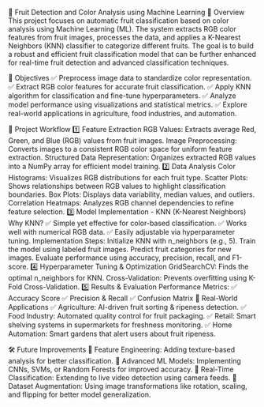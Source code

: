 🍎 Fruit Detection and Color Analysis using Machine Learning
📌 Overview
This project focuses on automatic fruit classification based on color analysis using Machine Learning (ML). The system extracts RGB color features from fruit images, processes the data, and applies a K-Nearest Neighbors (KNN) classifier to categorize different fruits. The goal is to build a robust and efficient fruit classification model that can be further enhanced for real-time fruit detection and advanced classification techniques.

🎯 Objectives
✅ Preprocess image data to standardize color representation.
✅ Extract RGB color features for accurate fruit classification.
✅ Apply KNN algorithm for classification and fine-tune hyperparameters.
✅ Analyze model performance using visualizations and statistical metrics.
✅ Explore real-world applications in agriculture, food industries, and automation.

📂 Project Workflow
1️⃣ Feature Extraction
RGB Values: Extracts average Red, Green, and Blue (RGB) values from fruit images.
Image Preprocessing: Converts images to a consistent RGB color space for uniform feature extraction.
Structured Data Representation: Organizes extracted RGB values into a NumPy array for efficient model training.
2️⃣ Data Analysis
Color Histograms: Visualizes RGB distributions for each fruit type.
Scatter Plots: Shows relationships between RGB values to highlight classification boundaries.
Box Plots: Displays data variability, median values, and outliers.
Correlation Heatmaps: Analyzes RGB channel dependencies to refine feature selection.
3️⃣ Model Implementation - KNN (K-Nearest Neighbors)
Why KNN?
✅ Simple yet effective for color-based classification.
✅ Works well with numerical RGB data.
✅ Easily adjustable via hyperparameter tuning.
Implementation Steps:
Initialize KNN with n_neighbors (e.g., 5).
Train the model using labeled fruit images.
Predict fruit categories for new images.
Evaluate performance using accuracy, precision, recall, and F1-score.
4️⃣ Hyperparameter Tuning & Optimization
GridSearchCV: Finds the optimal n_neighbors for KNN.
Cross-Validation: Prevents overfitting using K-Fold Cross-Validation.
5️⃣ Results & Evaluation
Performance Metrics:
✅ Accuracy Score
✅ Precision & Recall
✅ Confusion Matrix
🚀 Real-World Applications
✅ Agriculture: AI-driven fruit sorting & ripeness detection.
✅ Food Industry: Automated quality control for fruit packaging.
✅ Retail: Smart shelving systems in supermarkets for freshness monitoring.
✅ Home Automation: Smart gardens that alert users about fruit ripeness.

🛠️ Future Improvements
🔹 Feature Engineering: Adding texture-based analysis for better classification.
🔹 Advanced ML Models: Implementing CNNs, SVMs, or Random Forests for improved accuracy.
🔹 Real-Time Classification: Extending to live video detection using camera feeds.
🔹 Dataset Augmentation: Using image transformations like rotation, scaling, and flipping for better model generalization.
